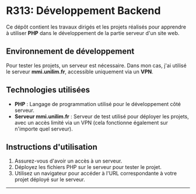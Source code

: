 # R313: Développement Backend

Ce dépôt contient les travaux dirigés et les projets réalisés pour apprendre à utiliser **PHP** dans le développement de la partie serveur d'un site web.

## Environnement de développement

Pour tester les projets, un serveur est nécessaire. Dans mon cas, j'ai utilisé le serveur **mmi.unilim.fr**, accessible uniquement via un **VPN**.

## Technologies utilisées

- **PHP** : Langage de programmation utilisé pour le développement côté serveur.
- **Serveur mmi.unilim.fr** : Serveur de test utilisé pour déployer les projets, avec un accès limité via un VPN (cela fonctionne également sur n'importe quel serveur).

## Instructions d'utilisation

1. Assurez-vous d'avoir un accès à un serveur.
2. Déployez les fichiers PHP sur le serveur pour tester le projet.
3. Utilisez un navigateur pour accéder à l'URL correspondante à votre projet déployé sur le serveur.

---
